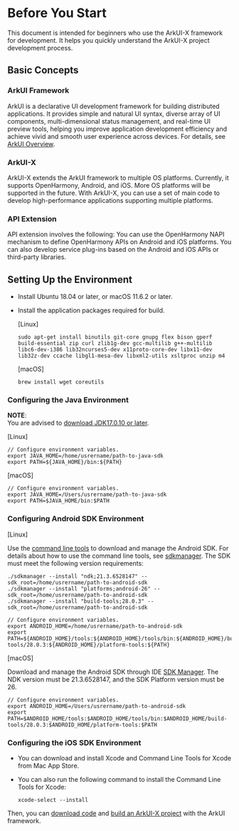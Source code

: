 # Before You Start

This document is intended for beginners who use the ArkUI-X framework for development. It helps you quickly understand the ArkUI-X project development process.


## Basic Concepts

### ArkUI Framework

ArkUI is a declarative UI development framework for building distributed applications. It provides simple and natural UI syntax, diverse array of UI components, multi-dimensional status management, and real-time UI preview tools, helping you improve application development efficiency and achieve vivid and smooth user experience across devices. For details, see [ArkUI Overview](https://gitee.com/openharmony/docs/blob/master/en/application-dev/ui/arkui-overview.md).

### ArkUI-X

ArkUI-X extends the ArkUI framework to multiple OS platforms. Currently, it supports OpenHarmony, Android, and iOS. More OS platforms will be supported in the future. With ArkUI-X, you can use a set of main code to develop high-performance applications supporting multiple platforms.

### API Extension

API extension involves the following: You can use the OpenHarmony NAPI mechanism to define OpenHarmony APIs on Android and iOS platforms. You can also develop service plug-ins based on the Android and iOS APIs or third-party libraries.

## Setting Up the Environment

- Install Ubuntu 18.04 or later, or macOS 11.6.2 or later.

- Install the application packages required for build.

  [Linux]

  ```shell
  sudo apt-get install binutils git-core gnupg flex bison gperf build-essential zip curl zlib1g-dev gcc-multilib g++-multilib libc6-dev-i386 lib32ncurses5-dev x11proto-core-dev libx11-dev lib32z-dev ccache libgl1-mesa-dev libxml2-utils xsltproc unzip m4
  ```

  [macOS]

  ```shell
  brew install wget coreutils
  ```

### Configuring the Java Environment
**NOTE**:<br>You are advised to [download JDK17.0.10 or later](https://repo.huaweicloud.com/openjdk/).

  [Linux]

  ```shell
  // Configure environment variables.
  export JAVA_HOME=/home/usrername/path-to-java-sdk
  export PATH=${JAVA_HOME}/bin:${PATH}
  ```

  [macOS]

  ```shell
  // Configure environment variables.
  export JAVA_HOME=/Users/usrername/path-to-java-sdk
  export PATH=$JAVA_HOME/bin:$PATH
  ```

### Configuring Android SDK Environment

  [Linux]

  Use the [command line tools](https://developer.android.google.cn/studio#command-line-tools-only) to download and manage the Android SDK. For details about how to use the command line tools, see [sdkmanager](https://developer.android.com/tools/sdkmanager). The SDK must meet the following version requirements:

  ```shell
  ./sdkmanager --install "ndk;21.3.6528147" --sdk_root=/home/usrername/path-to-android-sdk
  ./sdkmanager --install "platforms;android-26" --sdk_root=/home/usrername/path-to-android-sdk
  ./sdkmanager --install "build-tools;28.0.3" --sdk_root=/home/usrername/path-to-android-sdk
  ```

  ```shell
  // Configure environment variables.
  export ANDROID_HOME=/home/usrername/path-to-android-sdk
  export PATH=${ANDROID_HOME}/tools:${ANDROID_HOME}/tools/bin:${ANDROID_HOME}/build-tools/28.0.3:${ANDROID_HOME}/platform-tools:${PATH}
  ```

  [macOS]

  Download and manage the Android SDK through IDE [SDK Manager](https://developer.android.google.cn/studio/intro/update#sdk-manager). The NDK version must be 21.3.6528147, and the SDK Platform version must be 26.

  ```shell
  // Configure environment variables.
  export ANDROID_HOME=/Users/usrername/path-to-android-sdk
  export PATH=$ANDROID_HOME/tools:$ANDROID_HOME/tools/bin:$ANDROID_HOME/build-tools/28.0.3:$ANDROID_HOME/platform-tools:$PATH
  ```

### Configuring the iOS SDK Environment

  - You can download and install Xcode and Command Line Tools for Xcode from Mac App Store.
  - You can also run the following command to install the Command Line Tools for Xcode:

    ```shell
    xcode-select --install
    ```

Then, you can [download code](./start-with-download.md) and [build an ArkUI-X project](./start-with-build.md) with the ArkUI framework.
